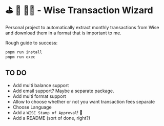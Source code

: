 # ⛳️ 💸 🧙‍♂️ - Wise Transaction Wizard

Personal project to automatically extract monthly transactions from Wise and download them in a format that is important to me.

Rough guide to success:

```zsh
pnpm run install
pnpm run exec
```

## TO DO

- Add multi balance support
- Add email support? Maybe a separate package.
- Add multi format support
- Allow to choose whether or not you want transaction fees separate
- Choose Language
- Add a `WISE Stamp of Approval`! 💮
- Add a README (sort of done, right?)

